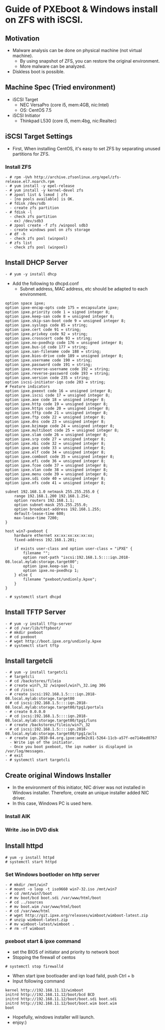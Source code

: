 # Guide of PXEboot & Windows install on ZFS with iSCSI.
## Motivation
- Malware analysis can be done on physical machine (not virtual machine).
  - By using snapshot of ZFS, you can restore the original environment.
  - More malware can be analyzed.
- Diskless boot is possible.

## Machine Spec (Tried environment)
- iSCSI Target
  - NEC VersaPro (core i5, mem:4GB, nic:Intel)
  - OS: CentOS 7.5
- iSCSI Initiator
  - Thinkpad L530 (core i5, mem:4bg, nic:Realtec)

## iSCSI Target Settings
- First, When installing CentOS, it's easy to set ZFS by separating unused partitions for ZFS.

### Install ZFS
```
- # rpm -Uvh http://archive.zfsonlinux.org/epel/zfs-release.el7.noarch.rpm
- # yum install -y epel-release
- # yum install -y kernel-devel zfs
- # zpool list & lsmod | zfs
  - [no pools available] is OK.
- # fdisk /dev/sdb
  - create zfs partition
- # fdisk -l
  - check zfs partition
  - ex) /dev/sdb3
- # zpool create -f zfs /winpool sdb3
  - create windows pool on zfs storage
- # df -h
  - check zfs pool (winpool)
- # zfs list
  - check zfs pool (winpool)
```

## Install DHCP Server
```
- # yum -y install dhcp
```
- Add the following to dhcpd.conf
  - Subnet address, MAC address, etc should be adapted to each environment.
```
option space ipxe;
option ipxe-encap-opts code 175 = encapsulate ipxe;
option ipxe.priority code 1 = signed integer 8;
option ipxe.keep-san code 8 = unsigned integer 8;
option ipxe.skip-san-boot code 9 = unsigned integer 8;
option ipxe.syslogs code 85 = string;
option ipxe.cert code 91 = string;
option ipxe.privkey code 92 = string;
option ipxe.crosscert code 93 = string;
option ipxe.no-pxedhcp code 176 = unsigned integer 8;
option ipxe.bus-id code 177 = string;
option ipxe.san-filename code 188 = string;
option ipxe.bios-drive code 189 = unsigned integer 8;
option ipxe.username code 190 = string;
option ipxe.password code 191 = string;
option ipxe.reverse-username code 192 = string;
option ipxe.reverse-password code 193 = string;
option ipxe.version code 235 = string;
option iscsi-initiator-iqn code 203 = string;
# Feature indicators
option ipxe.pxeext code 16 = unsigned integer 8;
option ipxe.iscsi code 17 = unsigned integer 8;
option ipxe.aoe code 18 = unsigned integer 8;
option ipxe.http code 19 = unsigned integer 8;
option ipxe.https code 20 = unsigned integer 8;
option ipxe.tftp code 21 = unsigned integer 8;
option ipxe.ftp code 22 = unsigned integer 8;
option ipxe.dns code 23 = unsigned integer 8;
option ipxe.bzimage code 24 = unsigned integer 8;
option ipxe.multiboot code 25 = unsigned integer 8;
option ipxe.slam code 26 = unsigned integer 8;
option ipxe.srp code 27 = unsigned integer 8;
option ipxe.nbi code 32 = unsigned integer 8;
option ipxe.pxe code 33 = unsigned integer 8;
option ipxe.elf code 34 = unsigned integer 8;
option ipxe.comboot code 35 = unsigned integer 8;
option ipxe.efi code 36 = unsigned integer 8;
option ipxe.fcoe code 37 = unsigned integer 8;
option ipxe.vlan code 38 = unsigned integer 8;
option ipxe.menu code 39 = unsigned integer 8;
option ipxe.sdi code 40 = unsigned integer 8;
option ipxe.nfs code 41 = unsigned integer 8;

subnet 192.168.1.0 netmask 255.255.255.0 {
    range 192.168.1.200 192.168.1.254;
    option routers 192.168.1.1;
    option subnet-mask 255.255.255.0;
    option broadcast-address 192.168.1.255;
    default-lease-time 600;
    max-lease-time 7200;
}

host win7-pxeboot {
    hardware ethernet xx:xx:xx:xx:xx:xx; 
    fixed-address 192.168.1.201;

    if exists user-class and option user-class = "iPXE" {
        filename "";
        option root-path "iscsi:192.168.1.5::::iqn.2018-08.local.mylab:storage.target00";
        option ipxe.keep-san 1;
        option ipxe.no-pxedhcp 1;
    } else {
        filename "pxeboot/undionly.kpxe";
    }
}
```
```
- # systemctl start dhcpd
```

## Install TFTP Server
```
- # yum -y install tftp-server 
- # cd /var/lib/tftpboot/
- # mkdir pxeboot
- # cd pxeboot
- # wget http://boot.ipxe.org/undionly.kpxe
- # systemctl start tftp
```

## Install targetcli
```
- # yum -y install targetcli
- # targetcli
- # cd /backstores/fileio
- # create win7\_32 /winpool/win7\_32.img 30G
- # cd /iscsi
- # create iscsi:192.168.1.5::::iqn.2018-08.local.mylab:storage.target00
- # cd iscsi:192.168.1.5::::iqn.2018-08.local.mylab:storage.target00/tpg1/portals
- # create 0.0.0.0
- # cd iscsi:192.168.1.5::::iqn.2018-08.local.mylab:storage.target00/tpg1/luns
- # create /backstores/fileio/win7\_32
- # cd iscsi:192.168.1.5::::iqn.2018-08.local.mylab:storage.target00/tpg1/acls
- # create iqn.2010-04.org.ipxe:ae9e2c81-5264-11cb-a57f-ee7146ed0767
  - Write iqn of the initiator.
  - Once you boot pxeboot, the iqn number is displayed in /var/log/messages.
- # exit
- # systemctl start targetcli
```

## Create original Windows Installer
- In the environment of this initiator, NIC driver was not installed in Windows installer. Therefore, create an unique installer added NIC driver.
- In this case, Windows PC is used here.

### Install AIK
### Write .iso in DVD disk
## Install httpd
```
# yum -y install httpd
# systemctl start httpd
```
### Set Windows bootloder on http server
```
- # mkdir /mnt/win7
- # mount -o loop -t iso9660 win7-32.iso /mnt/win7
- # cd /mnt/win7/boot
- # mv boot/bcd boot.sdi /var/www/html/boot
- # cd ../sources
- # mv boot.wim /var/www/html/boot
- # cd /var/www/html
- # wget http://git.ipxe.org/releases/wimboot/wimboot-latest.zip
- # unzip wimboot-latest.zip
- # mv wimboot-latest/wimboot .
- # rm -rf wimboot
```
### pxeboot start & ipxe command 
- set the BIOS of initiator and priority to network boot
- Stopping the firewall of centos
```
# systemctl stop firewalld
```
- When start ipxe bootloader and iqn load faild, push Ctrl + b
- Input following command
```
kernel http://192.168.11.12/wimboot
initrd http://192.168.11.12/boot/bcd BCD
initrd http://192.168.11.12/boot/boot.sdi boot.sdi
initrd http://192.168.11.12/boot/boot.wim boot.wim
boot
```
- Hopefully, windows installer will launch.
- enjoy:)
